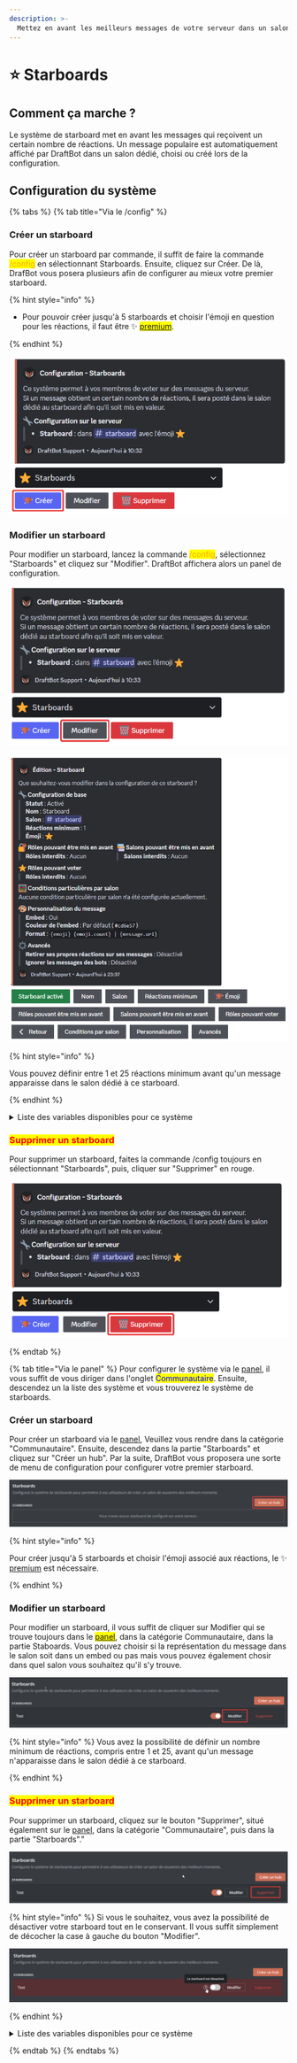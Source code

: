 ```yaml
---
description: >-
  Mettez en avant les meilleurs messages de votre serveur dans un salon dédié en intéragissant avec un émoji.
---
```


# ⭐ Starboards

## Comment ça marche ?

Le système de starboard met en avant les messages qui reçoivent un certain nombre de réactions. Un message populaire est automatiquement affiché par DraftBot dans un salon dédié, choisi ou créé lors de la configuration.


## Configuration du système 

{% tabs %}
{% tab title="Via le /config" %}

### Créer un starboard

Pour créer un starboard par commande, il suffit de faire la commande <mark style="color:orange;">/config</mark> en sélectionnant Starboards. Ensuite, cliquez sur Créer. De là, DrafBot vous posera plusieurs afin de configurer au mieux votre premier starboard. 

{% hint style="info" %}

- Pour pouvoir créer jusqu'à 5 starboards et choisir l'émoji en question pour les réactions, il faut être ✨ <mark style="color:orange;">[premium](https://www.draftbot.fr/premium/)</mark>.

{% endhint %}

![Menu de création](../.gitbook/assets/starboards/starboards-create.png)


### Modifier un starboard

Pour modifier un starboard, lancez la commande <mark style="color:orange;">/config</mark>, sélectionnez "Starboards" et cliquez sur "Modifier". DraftBot affichera alors un panel de configuration.

![Explicaton visuelle](../.gitbook/assets/starboards/starboards-modify.png)

![Explicaton visuelle](../.gitbook/assets/starboards/starboards-info.png)

{% hint style="info" %}

Vous pouvez définir entre 1 et 25 réactions minimum avant qu'un message apparaisse dans le salon dédié à ce starboard.

{% endhint %}

<details>
<summary>Liste des variables disponibles pour ce système</summary>

Les variables sont des morceaux de texte qui évoluent en fonction de la personne, du serveur, du salon ou encore du temps. Voici celles utilisables pour le système de starboard : 
 
- `{user}` ➜ Surnom du membre sur le serveur.
- `{user.username}` ➜ Pseudo du compte du membre.
- `{user.globalname}` ➜ Nom affiché du compte du membre.
- `{emoji}` ➜ Emoji du starboard.
- `{emoji.count}` ➜ Nombre de réactions.
- `{message.url}` ➜ Lien vers le message.

{% hint style="info" %}

La forme basique que DraftBot donne lors de la configuration est `{emoji} {emoji.count} | {message.url}`.

{% endhint %}

</details>


### <mark style="color:red;">Supprimer un starboard</mark>

Pour supprimer un starboard, faites la commande /config toujours en sélectionnant "Starboards", puis, cliquer sur "Supprimer" en rouge.



![Explicaton visuelle](../.gitbook/assets/starboards/starboards-delete.png)


{% endtab %}

{% tab title="Via le panel" %}
Pour configurer le système via le [panel](https://www.draftbot.fr/dashboard/), il vous suffit de vous diriger dans l'onglet <mark style ="color:blue;">Communautaire</mark>. Ensuite, descendez un la liste des système et vous trouverez le système de starboards.

### Créer un starboard

Pour créer un starboard via le [panel](https://www.draftbot.fr/dashboard/), Veuillez vous rendre dans la catégorie "Communautaire". Ensuite, descendez dans la partie "Starboards" et cliquez sur "Créer un hub". Par la suite, DraftBot vous proposera une sorte de menu de configuration pour configurer votre premier starboard.

![Explicaton visuelle](../.gitbook/assets/starboards/starboards-create-2.png)

{% hint style="info" %}

Pour créer jusqu'à 5 starboards et choisir l'émoji associé aux réactions, le ✨ [premium](https://www.draftbot.fr/) est nécessaire.

{% endhint %}


### Modifier un starboard

Pour modifier un starboard, il vous suffit de cliquer sur Modifier qui se trouve toujours dans le <mark style="color:orange;">[panel](https://www.draftbot.fr/dashboard)</mark>, dans la catégorie Communautaire, dans la partie Staboards.  Vous pouvez choisir si la représentation du message dans le salon soit dans un embed ou pas mais vous pouvez également chosir dans quel salon vous souhaitez qu'il s'y trouve.

![Explicaton visuelle](../.gitbook/assets/starboards/starboards-modify-2.png)

{% hint style="info" %}
Vous avez la possibilité de définir un nombre minimum de réactions, compris entre 1 et 25, avant qu'un message n'apparaisse dans le salon dédié à ce starboard.

{% endhint %}


### <mark style="color:red;">Supprimer un starboard</mark>

Pour supprimer un starboard, cliquez sur le bouton "Supprimer", situé également sur le [panel](https://www.draftbot.fr/dashboard/), dans la catégorie "Communautaire", puis dans la partie "Starboards"."

![Explicaton visuelle](../.gitbook/assets/starboards/starboards-delete-2.png)

{% hint style="info" %}
Si vous le souhaitez, vous avez la possibilité de désactiver votre starboard tout en le conservant. Il vous suffit simplement de décocher la case à gauche du bouton "Modifier".

![Explicaton visuelle](../.gitbook/assets/starboards/starboards-tips.png)

{% endhint %}


<details>
<summary>Liste des variables disponibles pour ce système</summary>

Les variables sont des morceaux de texte qui évoluent en fonction de la personne, du serveur, du salon ou encore du temps. Voici celles utilisables pour le système de starboard : 
 
- `{user}` ➜ Surnom du membre sur le serveur.
- `{user.username}` ➜ Pseudo du compte du membre.
- `{user.globalname}` ➜ Nom affiché du compte du membre.
- `{emoji}` ➜ Emoji du starboard.
- `{emoji.count}` ➜ Nombre de réactions.
- `{message.url}` ➜ Lien vers le message.

{% hint style="info" %}
La forme basique que DraftBot donne lors de la configuration est "{emoji} {emoji.count} | {message.url}".

{% endhint %}

</details>


{% endtab %}
{% endtabs %}
